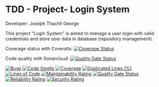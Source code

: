 # TDD - Project- Login System

Developer: Joseph Thachil George

This project “Login System” is aimed to manage a user login with valid credentials and store user data in database (repository management).


Coverage status with Coveralls:
[![Coverage Status](https://coveralls.io/repos/github/JosephThachilGeorge/TDD/badge.svg?branch=master)](https://coveralls.io/github/JosephThachilGeorge/TDD?branch=master)

Code quality with Sonarcloud:
[![Quality Gate Status](https://sonarcloud.io/api/project_badges/measure?project=JosephThachilGeorge_TDD&metric=alert_status)](https://sonarcloud.io/dashboard?id=JosephThachilGeorge_TDD)


[![Bugs](https://sonarcloud.io/api/project_badges/measure?project=JosephThachilGeorge_TDD&metric=bugs)](https://sonarcloud.io/dashboard?id=JosephThachilGeorge_TDD)
[![Code Smells](https://sonarcloud.io/api/project_badges/measure?project=JosephThachilGeorge_TDD&metric=code_smells)](https://sonarcloud.io/dashboard?id=JosephThachilGeorge_TDD)
[![Coverage](https://sonarcloud.io/api/project_badges/measure?project=JosephThachilGeorge_TDD&metric=coverage)](https://sonarcloud.io/dashboard?id=JosephThachilGeorge_TDD)
[![Duplicated Lines (%)](https://sonarcloud.io/api/project_badges/measure?project=JosephThachilGeorge_TDD&metric=duplicated_lines_density)](https://sonarcloud.io/dashboard?id=JosephThachilGeorge_TDD)
[![Lines of Code](https://sonarcloud.io/api/project_badges/measure?project=JosephThachilGeorge_TDD&metric=ncloc)](https://sonarcloud.io/dashboard?id=JosephThachilGeorge_TDD)
[![Maintainability Rating](https://sonarcloud.io/api/project_badges/measure?project=JosephThachilGeorge_TDD&metric=sqale_rating)](https://sonarcloud.io/dashboard?id=JosephThachilGeorge_TDD)
[![Quality Gate Status](https://sonarcloud.io/api/project_badges/measure?project=JosephThachilGeorge_TDD&metric=alert_status)](https://sonarcloud.io/dashboard?id=JosephThachilGeorge_TDD)
[![Reliability Rating](https://sonarcloud.io/api/project_badges/measure?project=JosephThachilGeorge_TDD&metric=reliability_rating)](https://sonarcloud.io/dashboard?id=JosephThachilGeorge_TDD)
[![Security Rating](https://sonarcloud.io/api/project_badges/measure?project=JosephThachilGeorge_TDD&metric=security_rating)](https://sonarcloud.io/dashboard?id=JosephThachilGeorge_TDD)




